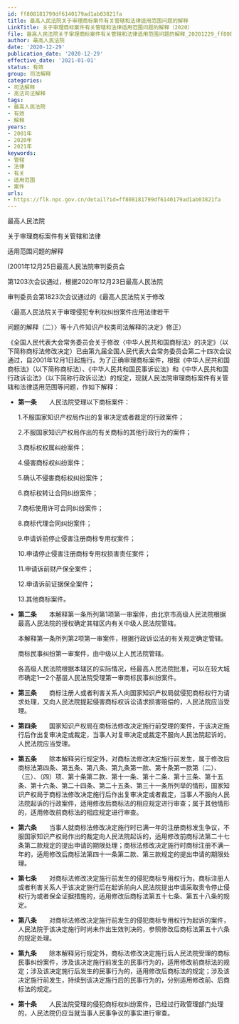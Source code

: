 ```yaml
---
id: ff808181799df6140179ad1ab03821fa
title: 最高人民法院关于审理商标案件有关管辖和法律适用范围问题的解释
LinkTitle: 关于审理商标案件有关管辖和法律适用范围问题的解释（2020）
file: 最高人民法院关于审理商标案件有关管辖和法律适用范围问题的解释_20201229_ff808181799df6140179ad1ab03821fa.docx
author: 最高人民法院
date: '2020-12-29'
publication_date: '2020-12-29'
effective_date: '2021-01-01'
status: 有效
group: 司法解释
categories:
- 司法解释
- 高法司法解释
tags:
- 最高人民法院
- 有效
- 解释
years:
- 2001年
- 2020年
- 2021年
keywords:
- 管辖
- 法律
- 有关
- 适用范围
- 案件
urls:
- https://flk.npc.gov.cn/detail?id=ff808181799df6140179ad1ab03821fa
---
```


最高人民法院

关于审理商标案件有关管辖和法律

适用范围问题的解释

(2001年12月25日最高人民法院审判委员会

第1203次会议通过，根据2020年12月23日最高人民法院

审判委员会第1823次会议通过的《最高人民法院关于修改

〈最高人民法院关于审理侵犯专利权纠纷案件应用法律若干

问题的解释（二）〉等十八件知识产权类司法解释的决定》修正）

《全国人民代表大会常务委员会关于修改〈中华人民共和国商标法〉的决定》（以下简称商标法修改决定）已由第九届全国人民代表大会常务委员会第二十四次会议通过，自2001年12月1日起施行。为了正确审理商标案件，根据《中华人民共和国商标法》（以下简称商标法）、《中华人民共和国民事诉讼法》和《中华人民共和国行政诉讼法》（以下简称行政诉讼法）的规定，现就人民法院审理商标案件有关管辖和法律适用范围等问题，作如下解释：

- **第一条**　　人民法院受理以下商标案件：

  1.不服国家知识产权局作出的复审决定或者裁定的行政案件；

  2.不服国家知识产权局作出的有关商标的其他行政行为的案件；

  3.商标权权属纠纷案件；

  4.侵害商标权纠纷案件；

  5.确认不侵害商标权纠纷案件；

  6.商标权转让合同纠纷案件；

  7.商标使用许可合同纠纷案件；

  8.商标代理合同纠纷案件；

  9.申请诉前停止侵害注册商标专用权案件；

  10.申请停止侵害注册商标专用权损害责任案件；

  11.申请诉前财产保全案件；

  12.申请诉前证据保全案件；

  13.其他商标案件。

- **第二条**　　本解释第一条所列第1项第一审案件，由北京市高级人民法院根据最高人民法院的授权确定其辖区内有关中级人民法院管辖。

  本解释第一条所列第2项第一审案件，根据行政诉讼法的有关规定确定管辖。

  商标民事纠纷第一审案件，由中级以上人民法院管辖。

  各高级人民法院根据本辖区的实际情况，经最高人民法院批准，可以在较大城市确定1—2个基层人民法院受理第一审商标民事纠纷案件。

- **第三条**　　商标注册人或者利害关系人向国家知识产权局就侵犯商标权行为请求处理，又向人民法院提起侵害商标权诉讼请求损害赔偿的，人民法院应当受理。

- **第四条**　　国家知识产权局在商标法修改决定施行前受理的案件，于该决定施行后作出复审决定或裁定，当事人对复审决定或裁定不服向人民法院起诉的，人民法院应当受理。

- **第五条**　　除本解释另行规定外，对商标法修改决定施行前发生，属于修改后商标法第四条、第五条、第八条、第九条第一款、第十条第一款第（二）、（三）、（四）项、第十条第二款、第十一条、第十二条、第十三条、第十五条、第十六条、第二十四条、第二十五条、第三十一条所列举的情形，国家知识产权局于商标法修改决定施行后作出复审决定或者裁定，当事人不服向人民法院起诉的行政案件，适用修改后商标法的相应规定进行审查；属于其他情形的，适用修改前商标法的相应规定进行审查。

- **第六条**　　当事人就商标法修改决定施行时已满一年的注册商标发生争议，不服国家知识产权局作出的裁定向人民法院起诉的，适用修改前商标法第二十七条第二款规定的提出申请的期限处理；商标法修改决定施行时商标注册不满一年的，适用修改后商标法第四十一条第二款、第三款规定的提出申请的期限处理。

- **第七条**　　对商标法修改决定施行前发生的侵犯商标专用权行为，商标注册人或者利害关系人于该决定施行后在起诉前向人民法院提出申请采取责令停止侵权行为或者保全证据措施的，适用修改后商标法第五十七条、第五十八条的规定。

- **第八条**　　对商标法修改决定施行前发生的侵犯商标专用权行为起诉的案件，人民法院于该决定施行时尚未作出生效判决的，参照修改后商标法第五十六条的规定处理。

- **第九条**　　除本解释另行规定外，商标法修改决定施行后人民法院受理的商标民事纠纷案件，涉及该决定施行前发生的民事行为的，适用修改前商标法的规定；涉及该决定施行后发生的民事行为的，适用修改后商标法的规定；涉及该决定施行前发生，持续到该决定施行后的民事行为的，分别适用修改前、后商标法的规定。

- **第十条**　　人民法院受理的侵犯商标权纠纷案件，已经过行政管理部门处理的，人民法院仍应当就当事人民事争议的事实进行审查。
